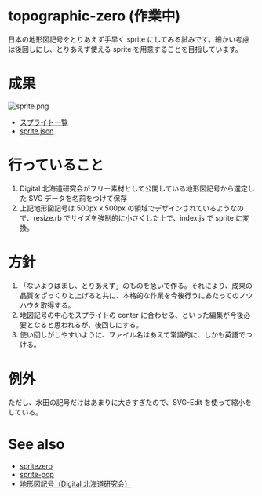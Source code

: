 # topographic-zero (作業中)
日本の地形図記号をとりあえず手早く sprite にしてみる試みです。細かい考慮は後回しにし、とりあえず使える sprite を用意することを目指しています。

# 成果
![sprite.png](https://hfu.github.io/topographic-zero/sprite.png)

- [スプライト一覧](https://hfu.github.io/sprite-pop/?https://hfu.github.io/topographic-zero/sprite.json)
- [sprite.json](https://hfu.github.io/topographic-zero/sprite.json)

# 行っていること
1. Digital 北海道研究会がフリー素材として公開している地形図記号から選定した SVG データを名前をつけて保存
2. 上記地形図記号は 500px x 500px の領域でデザインされているようなので、resize.rb でサイズを強制的に小さくした上で、index.js で sprite に変換。

# 方針
1. 「ないよりはまし、とりあえず」のものを急いで作る。それにより、成果の品質をざっくりと上げると共に、本格的な作業を今後行うにあたってのノウハウを取得する。
2. 地図記号の中心をスプライトの center に合わせる、といった編集が今後必要となると思われるが、後回しにする。
3. 使い回しがしやすいように、ファイル名はあえて常識的に、しかも英語でつける。

# 例外
ただし、水田の記号だけはあまりに大きすぎたので、SVG-Edit を使って縮小をしている。

# See also
- [spritezero](https://github.com/mapbox/spritezero)
- [sprite-pop](https://github.com/hfu/sprite-pop)
- [地形図記号（Digital 北海道研究会）](https://dghok.com/download)
